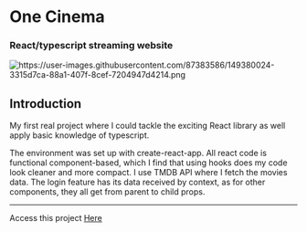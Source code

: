 <h1><name>One Cinema</name></h1>

<h3> React/typescript streaming website </h2>

![<image>https://user-images.githubusercontent.com/87383586/149380024-3315d7ca-88a1-407f-8cef-7204947d4214.png</image>](https://user-images.githubusercontent.com/87383586/149380024-3315d7ca-88a1-407f-8cef-7204947d4214.png)

<h2> Introduction </h2>
<p><description>My first real project where I could tackle the exciting React library as well apply basic knowledge of typescript.</description></p>
<p> 
  The environment was set up with create-react-app. All react code is functional component-based, which I find that using hooks does my code look cleaner and more compact.
  I use TMDB API where I fetch the movies data. The login feature has its data received by context, as for other components, they all get from parent to child props.
</p>

<hr>
Access this project <a href="https://pedantic-northcutt-1aa55c.netlify.app" target="_blank" website="<website>https://pedantic-northcutt-1aa55c.netlify.app</website>" >Here</a>

